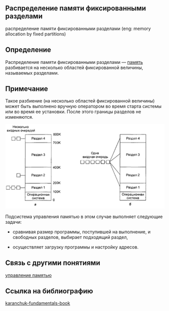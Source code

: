 ## Распределение памяти фиксированными разделами
распределение памяти фиксированными разделами (eng: memory allocation by fixed partitions) 

## Определение
Распределение памяти фиксированными разделами — [память](https://github.com/vernikkkkkkkkkkkkkkkkkkk/concept_new/blob/main/concept/memory.md) разбивается на несколько областей фиксированной величины, называемых разделами.
## Примечание

Такое разбиение (на несколько областей фиксированной величины) может быть выполнено вручную оператором во время старта системы или во время ее установки. После этого границы разделов не изменяются.

![memory allocation by fixed partitions](https://github.com/vernikkkkkkkkkkkkkkkkkkk/concept_new/blob/main/images/memory%20allocation%20by%20fixed%20partitions.png)

Подсистема управления памятью в этом случае выполняет следующие
задачи:

- сравнивая размер программы, поступившей на выполнение, и
свободных разделов, выбирает подходящий раздел,

- осуществляет загрузку программы и настройку адресов.
## Связь с другими понятиями
[управление памятью](https://github.com/vernikkkkkkkkkkkkkkkkkkk/concept_new/blob/main/concept/memory%20management.md)
## Cсылка на библиографию
[karanchuk-fundamentals-book](https://github.com/vernikkkkkkkkkkkkkkkkkkk/concept_new/blob/main/bibliography/karanchuk-fundamentals-book.md)

